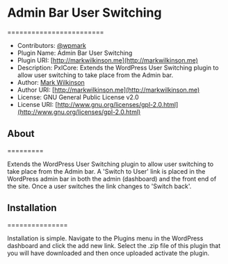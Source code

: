 # Admin Bar User Switching
========================

* Contributors: [@wpmark](http://twitter.com/wpmark)
* Plugin Name: Admin Bar User Switching
* Plugin URI: [http://markwilkinson.me](http://markwilkinson.me)
* Description: PxlCore: Extends the WordPress User Switching plugin to allow user switching to take place from the Admin bar.
* Author: [Mark Wilkinson](http://markwilkinson.me)
* Author URI: [http://markwilkinson.me](http://markwilkinson.me)
* License: GNU General Public License v2.0
* License URI: [http://www.gnu.org/licenses/gpl-2.0.html](http://www.gnu.org/licenses/gpl-2.0.html)

## About
=========

Extends the WordPress User Switching plugin to allow user switching to take place from the Admin bar. A 'Switch to User' link is placed in the WordPress admin bar in both the admin (dashboard) and the front end of the site. Once a user switches the link changes to 'Switch back'.

## Installation
===============

Installation is simple. Navigate to the Plugins menu in the WordPress dashboard and click the add new link. Select the .zip file of this plugin that you will have downloaded and then once uploaded activate the plugin.